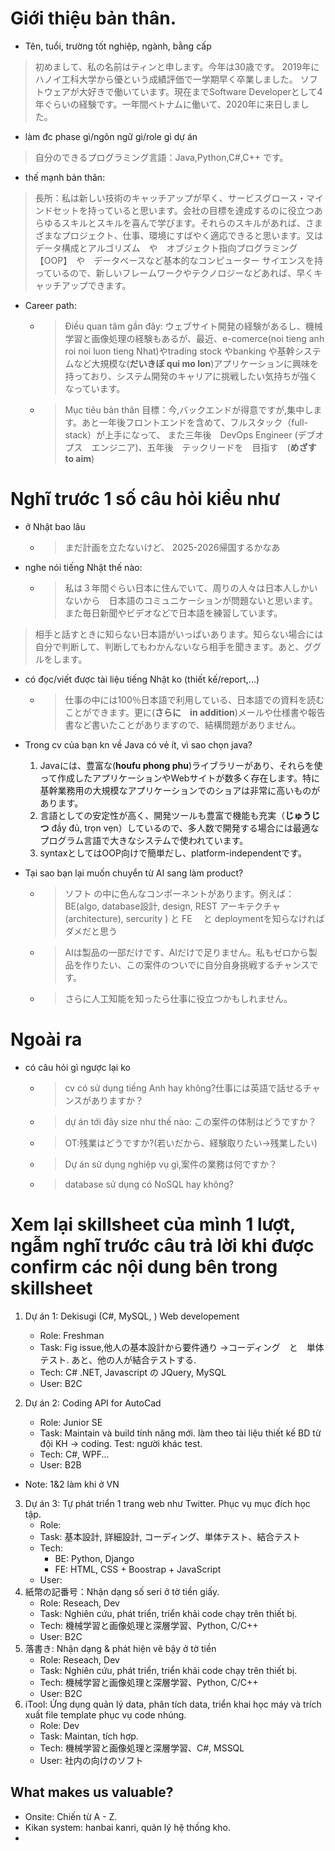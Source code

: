 # Giới thiệu bản thân. 
- Tên, tuổi, trường tốt nghiệp, ngành, bằng cấp
>初めまして、私の名前はティンと申します。今年は30歳です。
2019年にハノイ工科大学から優という成績評価で一学期早く卒業しました。
ソフトウェアが大好きで働いています。現在までSoftware Developerとして4年ぐらいの経験です。一年間ベトナムに働いて、2020年に来日しました。


- làm đc phase gì/ngôn ngữ gì/role gì dự án  

> 自分のできるプログラミング言語：Java,Python,C#,C++ です。
- thế mạnh bản thân:
> 長所：私は新しい技術のキャッチアップが早く、サービスグロース・マインドセットを持っていると思います。会社の目標を達成するのに役立つあらゆるスキルとスキルを喜んで学びます。それらのスキルがあれば、さまざまなプロジェクト、仕事、環境にすばやく適応できると思います。又はデータ構成とアルゴリズム　や　オブジェクト指向プログラミング【OOP】　や　データベースなど基本的なコンピューター サイエンスを持っているので、新しいフレームワークやテクノロジーなどあれば、早くキャッチアップできます。

- Career path:
    - >Điều quan tâm gần đây: ウェブサイト開発の経験があるし、機械学習と画像処理の経験もあるが、最近、e-comerce(noi tieng anh roi noi luon tieng Nhat)やtrading stock やbanking や基幹システムなど大規模な(**だいきぼ qui mo lon**)アプリケーションに興味を持っており、システム開発のキャリアに挑戦したい気持ちが強くなっています。
    - >Mục tiêu bản thân 目標：今,バックエンドが得意ですが,集中します。あと一年後フロントエンドを含めて、フルスタック（full-stack）が上手になって、
また三年後　DevOps Engineer (デブオプス　エンジニア)、五年後　テックリードを　目指す　(**めざす　to aim**)

# Nghĩ trước 1 số câu hỏi kiểu như
- ở Nhật bao lâu
    - > まだ計画を立たないけど、 2025-2026帰国するかなあ
- nghe nói tiếng Nhật thế nào: 
    - > 私は３年間ぐらい日本に住んでいて、周りの人々は日本人しかいないから　日本語のコミュニケーションが問題ないと思います。また毎日新聞やビデオなどで日本語を練習しています。 
> 相手と話すときに知らない日本語がいっぱいあります。知らない場合には自分で判断して、判断してもわかんないなら相手を聞きます。あと、ググルをします。
- có đọc/viết được tài liệu tiếng Nhật ko (thiết kế/report,...)
    - > 仕事の中には100％日本語で利用している、日本語での資料を読むことができます。更に(**さらに　in addition**)メールや仕様書や報告書など書いたことがありますので、結構問題がありません。
- Trong cv của bạn kn về Java có vẻ ít, vì sao chọn java?
    1. Javaには、豊富な(**houfu phong phu**)ライブラリーがあり、それらを使って作成したアプリケーションやWebサイトが数多く存在します。特に基幹業務用の大規模なアプリケーションでのショアは非常に高いものがあります。　　　　　　
    2. 言語としての安定性が高く、開発ツールも豊富で機能も充実（**じゅうじつ** đầy đủ, trọn vẹn）しているので、多人数で開発する場合には最適なプログラム言語で大きなシステムで使われています。　　　　　　　　　　　
    3. syntaxとしてはOOP向けで簡単だし、platform-independentです。　　　　　　　　　　　　

- Tại sao bạn lại muốn chuyển từ AI sang làm product?
    - > ソフト の中に色んなコンポーネントがあります。例えば：BE(algo, database設計, design, REST アーキテクチャ(architecture), sercurity ) と FE 　と deploymentを知らなければダメだと思う
    - > AIは製品の一部だけです、AIだけで足りません。私もゼロから製品を作りたい、この案件のついでに自分自身挑戦するチャンスです。
    - > さらに人工知能を知ったら仕事に役立つかもしれません。

# Ngoài ra

- có câu hỏi gì ngược lại ko    
    - > cv có sử dụng tiếng Anh hay không?仕事には英語で話せるチャンスがありますか？     
    - >dự án tới đây size như thế nào: この案件の体制はどうですか？      
    - > OT:残業はどうですか?(若いだから、経験取りたい→残業したい)
    - > Dự án sử dụng nghiệp vụ gì,案件の業務は何ですか？ 
    - > database sử dụng có NoSQL hay không? 

# Xem lại skillsheet của mình 1 lượt, ngẫm nghĩ trước câu trả lời khi được confirm các nội dung bên trong skillsheet 

1. Dự án 1: Dekisugi (C#, MySQL, ) Web developement
    - Role: Freshman 
    - Task: Fig issue,他人の基本設計から要件通り ->コーディング　と　単体テスト. あと、他の人が結合テストする.
    - Tech: C# .NET, Javascript の JQuery, MySQL 
    - User: B2C

2. Dự án 2: Coding API for AutoCad
    - Role: Junior SE 
    - Task: Maintain và build tính năng mới. làm theo tài liệu thiết kế BD từ đội KH -> coding. Test: người khác test.
    - Tech: C#, WPF... 
    - User: B2B

- Note: 1&2 làm khi ở VN
3. Dự án 3: Tự phát triển 1 trang web như Twitter. Phục vụ mục đích học tập.
    - Role: 
    - Task: 基本設計, 詳細設計, コーディング、単体テスト、結合テスト
    - Tech: 
        - BE: Python, Django
        - FE: HTML, CSS + Boostrap + JavaScript
    - User:
4. 紙幣の記番号：Nhận dạng số seri ở tờ tiền giấy.
    - Role: Reseach, Dev
    - Task: Nghiên cứu, phát triển, triển khải code chạy trên thiết bị.
    - Tech: 機械学習と画像処理と深層学習、Python, C/C++
    - User: B2C 
5. 落書き: Nhận dạng &  phát hiện vẽ bậy ở tờ tiền
    - Role: Reseach, Dev
    - Task: Nghiên cứu, phát triển, triển khải code chạy trên thiết bị.
    - Tech: 機械学習と画像処理と深層学習、Python, C/C++
    - User: B2C 
6. iTool: Ứng dụng quản lý data, phân tích data, triển khai học máy và trích xuất file template phục vụ code nhúng.
    - Role:  Dev
    - Task: Maintan, tích hợp.
    - Tech: 機械学習と画像処理と深層学習、C#, MSSQL
    - User: 社内の向けのソフト

## What makes us valuable?
- Onsite: Chiến từ A - Z. 
- Kikan system: hanbai kanri, quản lý hệ thống kho. 
- 